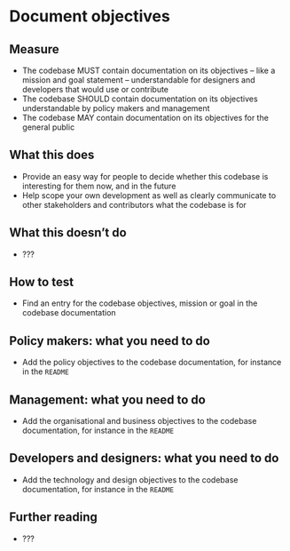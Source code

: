 # Document objectives

## Measure

- The codebase MUST contain documentation on its objectives – like a mission and goal statement – understandable for designers and developers that would use or contribute
- The codebase SHOULD contain documentation on its objectives understandable by policy makers and management
- The codebase MAY contain documentation on its objectives for the general public

## What this does

- Provide an easy way for people to decide whether this codebase is interesting for them now, and in the future
- Help scope your own development as well as clearly communicate to other stakeholders and contributors what the codebase is for

## What this doesn’t do

- ???

## How to test

- Find an entry for the codebase objectives, mission or goal in the codebase documentation

## Policy makers: what you need to do

- Add the policy objectives to the codebase documentation, for instance in the `README`

## Management: what you need to do

- Add the organisational and business objectives to the codebase documentation, for instance in the `README`

## Developers and designers: what you need to do

- Add the technology and design objectives to the codebase documentation, for instance in the `README`

## Further reading

- ???
